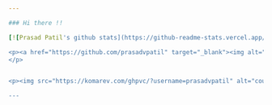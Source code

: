 ```yaml
---

### Hi there !!

[![Prasad Patil's github stats](https://github-readme-stats.vercel.app/api?username=prasadvpatil&count_private=true&theme=dark&show_icons=true&include_all_commits=true)](https://github.com/prasadvpatil/github-readme-stats)

<p><a href="https://github.com/prasadvpatil" target="_blank"><img alt="Github" src="https://img.shields.io/badge/GitHub-%2312100E.svg?&style=for-the-badge&logo=Github&logoColor=white" /></a> <a href="https://www.linkedin.com/in/prasadvpatil" target="_blank"><img alt="LinkedIn" src="https://img.shields.io/badge/linkedin-%230077B5.svg?&style=for-the-badge&logo=linkedin&logoColor=white" /></a> 
</p>


<p><img src="https://komarev.com/ghpvc/?username=prasadvpatil" alt="counter" /></p>

---
```

